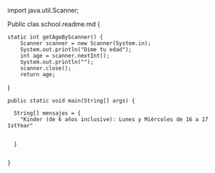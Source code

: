 import java.util.Scanner;

Public clas school.readme.md {



    static int getAgeByScanner() {
        Scanner scanner = new Scanner(System.in);
        System.out.println("Dime tu edad");
        int age = scanner.nextInt();
        System.out.println("");
        scanner.close();
        return age;

}
          
    public static void main(String[] args) {

      String[] mensajes = {
        "Kinder (de 6 años inclusive): Lunes y Miércoles de 16 a 17 1stYear"
        

      }


    }